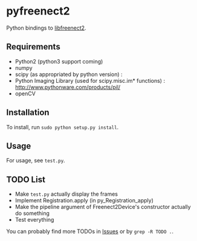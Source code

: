 pyfreenect2
===========

Python bindings to [libfreenect2](https://github.com/OpenKinect/libfreenect2).

Requirements
---------

- Python2 (python3 support coming)
- numpy
- scipy (as appropriated by python version) : 
- Python Imaging Library (used for scipy.misc.im* functions) : http://www.pythonware.com/products/pil/
- openCV

Installation
---------

To install, run `sudo python setup.py install`.

Usage
---------

For usage, see `test.py`.


TODO List
---------

 * Make `test.py` actually display the frames
 * Implement Registration.apply (in py_Registration_apply)
 * Make the pipeline argument of Freenect2Device's constructor actually do something
 * Test everything

You can probably find more TODOs in [Issues](https://github.com/tikiking1/pyfreenect2/issues) or by `grep -R TODO .`.
